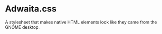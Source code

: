 # Adwaita.css
A stylesheet that makes native HTML elements look like they came from the GNOME desktop.
